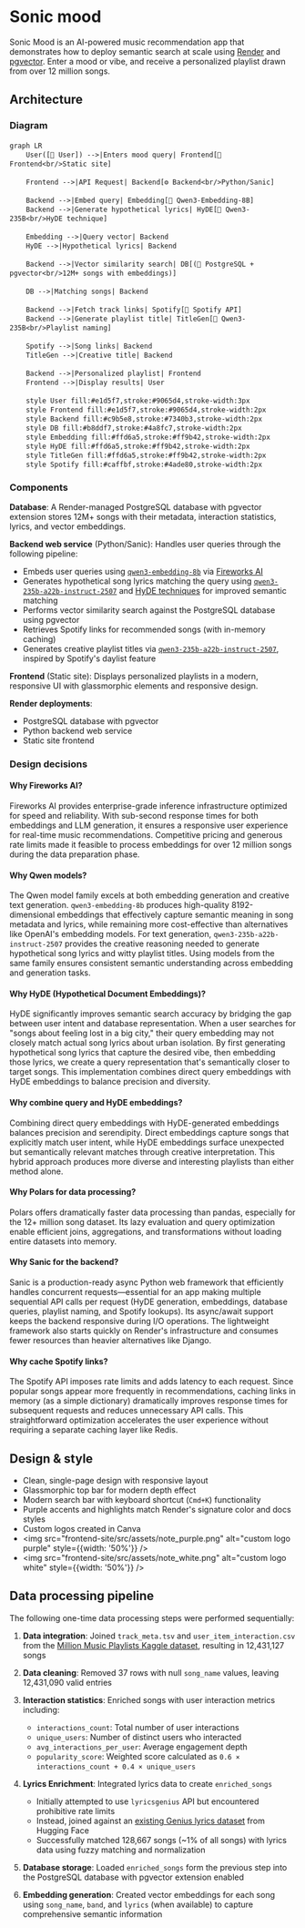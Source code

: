 # Sonic mood

Sonic Mood is an AI-powered music recommendation app that demonstrates how to deploy semantic search at scale using [Render](https://render.com) and [pgvector](https://github.com/pgvector/pgvector). Enter a mood or vibe, and receive a personalized playlist drawn from over 12 million songs.

## Architecture

### Diagram

```mermaid
graph LR
    User([👤 User]) -->|Enters mood query| Frontend[🎨 Frontend<br/>Static site]
    
    Frontend -->|API Request| Backend[⚙️ Backend<br/>Python/Sanic]
    
    Backend -->|Embed query| Embedding[🤖 Qwen3-Embedding-8B]
    Backend -->|Generate hypothetical lyrics| HyDE[🤖 Qwen3-235B<br/>HyDE technique]
    
    Embedding -->|Query vector| Backend
    HyDE -->|Hypothetical lyrics| Backend
    
    Backend -->|Vector similarity search| DB[(💾 PostgreSQL + pgvector<br/>12M+ songs with embeddings)]
    
    DB -->|Matching songs| Backend
    
    Backend -->|Fetch track links| Spotify[🎵 Spotify API]
    Backend -->|Generate playlist title| TitleGen[🤖 Qwen3-235B<br/>Playlist naming]
    
    Spotify -->|Song links| Backend
    TitleGen -->|Creative title| Backend
    
    Backend -->|Personalized playlist| Frontend
    Frontend -->|Display results| User
    
    style User fill:#e1d5f7,stroke:#9065d4,stroke-width:3px
    style Frontend fill:#e1d5f7,stroke:#9065d4,stroke-width:2px
    style Backend fill:#c9b5e8,stroke:#7340b3,stroke-width:2px
    style DB fill:#b8ddf7,stroke:#4a8fc7,stroke-width:2px
    style Embedding fill:#ffd6a5,stroke:#ff9b42,stroke-width:2px
    style HyDE fill:#ffd6a5,stroke:#ff9b42,stroke-width:2px
    style TitleGen fill:#ffd6a5,stroke:#ff9b42,stroke-width:2px
    style Spotify fill:#caffbf,stroke:#4ade80,stroke-width:2px
```

### Components

**Database**: A Render-managed PostgreSQL database with pgvector extension stores 12M+ songs with their metadata, interaction statistics, lyrics, and vector embeddings.

**Backend web service** (Python/Sanic): Handles user queries through the following pipeline:

- Embeds user queries using [`qwen3-embedding-8b`](https://huggingface.co/Qwen/Qwen3-Embedding-8B) via [Fireworks AI](https://fireworks.ai/)
- Generates hypothetical song lyrics matching the query using [`qwen3-235b-a22b-instruct-2507`](https://huggingface.co/Qwen/Qwen3-235B-A22B-Instruct-2507) and [HyDE techniques](https://milvus.io/ai-quick-reference/what-is-hyde-hypothetical-document-embeddings-and-when-should-i-use-it) for improved semantic matching
- Performs vector similarity search against the PostgreSQL database using pgvector
- Retrieves Spotify links for recommended songs (with in-memory caching)
- Generates creative playlist titles via [`qwen3-235b-a22b-instruct-2507`](https://huggingface.co/Qwen/Qwen3-235B-A22B-Instruct-2507), inspired by Spotify's daylist feature

**Frontend** (Static site): Displays personalized playlists in a modern, responsive UI with glassmorphic elements and responsive design.

**Render deployments**:

- PostgreSQL database with pgvector
- Python backend web service
- Static site frontend

### Design decisions

#### Why Fireworks AI?

Fireworks AI provides enterprise-grade inference infrastructure optimized for speed and reliability. With sub-second response times for both embeddings and LLM generation, it ensures a responsive user experience for real-time music recommendations. Competitive pricing and generous rate limits made it feasible to process embeddings for over 12 million songs during the data preparation phase.

#### Why Qwen models?

The Qwen model family excels at both embedding generation and creative text generation. `qwen3-embedding-8b` produces high-quality 8192-dimensional embeddings that effectively capture semantic meaning in song metadata and lyrics, while remaining more cost-effective than alternatives like OpenAI's embedding models. For text generation, `qwen3-235b-a22b-instruct-2507` provides the creative reasoning needed to generate hypothetical song lyrics and witty playlist titles. Using models from the same family ensures consistent semantic understanding across embedding and generation tasks.

#### Why HyDE (Hypothetical Document Embeddings)?

HyDE significantly improves semantic search accuracy by bridging the gap between user intent and database representation. When a user searches for "songs about feeling lost in a big city," their query embedding may not closely match actual song lyrics about urban isolation. By first generating hypothetical song lyrics that capture the desired vibe, then embedding those lyrics, we create a query representation that's semantically closer to target songs. This implementation combines direct query embeddings with HyDE embeddings to balance precision and diversity.

#### Why combine query and HyDE embeddings?

Combining direct query embeddings with HyDE-generated embeddings balances precision and serendipity. Direct embeddings capture songs that explicitly match user intent, while HyDE embeddings surface unexpected but semantically relevant matches through creative interpretation. This hybrid approach produces more diverse and interesting playlists than either method alone.

#### Why Polars for data processing?

Polars offers dramatically faster data processing than pandas, especially for the 12+ million song dataset. Its lazy evaluation and query optimization enable efficient joins, aggregations, and transformations without loading entire datasets into memory.

#### Why Sanic for the backend?

Sanic is a production-ready async Python web framework that efficiently handles concurrent requests—essential for an app making multiple sequential API calls per request (HyDE generation, embeddings, database queries, playlist naming, and Spotify lookups). Its async/await support keeps the backend responsive during I/O operations. The lightweight framework also starts quickly on Render's infrastructure and consumes fewer resources than heavier alternatives like Django.

#### Why cache Spotify links?

The Spotify API imposes rate limits and adds latency to each request. Since popular songs appear more frequently in recommendations, caching links in memory (as a simple dictionary) dramatically improves response times for subsequent requests and reduces unnecessary API calls. This straightforward optimization accelerates the user experience without requiring a separate caching layer like Redis.

## Design & style

- Clean, single-page design with responsive layout
- Glassmorphic top bar for modern depth effect
- Modern search bar with keyboard shortcut (`Cmd+K`) functionality
- Purple accents and highlights match Render's signature color and docs styles
- Custom logos created in Canva
- <img src="frontend-site/src/assets/note_purple.png" alt="custom logo purple" style={{width: '50%'}} />
- <img src="frontend-site/src/assets/note_white.png" alt="custom logo white" style={{width: '50%'}} />

## Data processing pipeline

The following one-time data processing steps were performed sequentially:

1. **Data integration**: Joined `track_meta.tsv` and `user_item_interaction.csv` from the [Million Music Playlists Kaggle dataset](https://www.kaggle.com/datasets/usasha/million-music-playlists/data), resulting in 12,431,127 songs

1. **Data cleaning**: Removed 37 rows with null `song_name` values, leaving 12,431,090 valid entries

1. **Interaction statistics**: Enriched songs with user interaction metrics including:
   - `interactions_count`: Total number of user interactions
   - `unique_users`: Number of distinct users who interacted
   - `avg_interactions_per_user`: Average engagement depth
   - `popularity_score`: Weighted score calculated as `0.6 × interactions_count + 0.4 × unique_users`

1. **Lyrics Enrichment**: Integrated lyrics data to create `enriched_songs`
   - Initially attempted to use `lyricsgenius` API but encountered prohibitive rate limits
   - Instead, joined against an [existing Genius lyrics dataset](https://huggingface.co/datasets/sebastiandizon/genius-song-lyrics) from Hugging Face
   - Successfully matched 128,667 songs (~1% of all songs) with lyrics data using fuzzy matching and normalization

1. **Database storage**: Loaded `enriched_songs` form the previous step into the PostgreSQL database with pgvector extension enabled

1. **Embedding generation**: Created vector embeddings for each song using `song_name`, `band`, and `lyrics` (when available) to capture comprehensive semantic information

